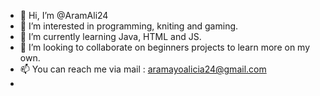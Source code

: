 - 👋 Hi, I’m @AramAli24
- 👀 I’m interested in programming, kniting and gaming.
- 🌱 I’m currently learning Java, HTML and JS.
- 💞️ I’m looking to collaborate on beginners projects to learn more on my own.
- 📫 You can reach me via mail : aramayoalicia24@gmail.com
- 

<!---
AramAli24/AramAli24 is a ✨ special ✨ repository because its `README.md` (this file) appears on your GitHub profile.
You can click the Preview link to take a look at your changes.
--->
